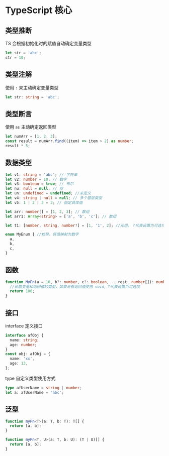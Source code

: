 # TypeScript 核心

## 类型推断

TS 会根据初始化时的赋值自动确定变量类型

```typescript
let str = 'abc';
str = 10;
```

## 类型注解

使用 `:` 来主动确定变量类型

```typescript
let str: string = 'abc';
```

## 类型断言

使用 `as` 主动确定返回类型

```typescript
let numArr = [1, 2, 3];
const result = numArr.find((item) => item > 2) as number;
result * 5;
```

## 数据类型

```typescript
let v1: string = 'abc'; // 字符串
let v2: number = 10; // 数字
let v3: boolean = true; // 布尔
let nu: null = null; // 空
let un: undefined = undefined; //未定义
let v4: string | null = null; // 多个基层类型
let v5: 1 | 2 | 3 = 3; // 指定具体值

let arr: number[] = [1, 2, 3]; // 数组
let arr1: Array<string> = ['a', 'b', 'c']; // 数组

let t1: [number, string, number?] = [1, '1', 2]; //元组。？代表设置为可选项

enum MyEnum { //枚举。将值映射为数字
  a,
  b,
  c,
}
```

## 函数

```typescript
function MyFn(a = 10, b?: number, c?: boolean, ...rest: number[]): number {
  //设置变量和返回值的类型，如果没有返回值使用 void,？代表设置为可选项
  return 100;
}
```

## 接口

interface 定义接口

```typescript
interface afObj {
  name: string;
  age: number;
}
const obj: afObj = {
  name: 'xx',
  age: 13,
};
```

type 自定义类型使用方式

```typescript
type afUserName = string | number;
let a: afUserName = 'abc';
```

## 泛型

```typescript
function myFn<T>(a: T, b: T): T[] {
  return [a, b];
}

function myFn<T, U>(a: T, b: U): (T | U)[] { 
  return [a, b];
}
```
